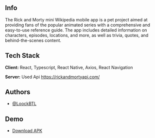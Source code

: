 ## Info

The Rick and Morty mini Wikipedia mobile app is a pet project aimed at providing fans of the popular animated series with a comprehensive and easy-to-use reference guide. The app includes detailed information on characters, episodes, locations, and more, as well as trivia, quotes, and behind-the-scenes content.


## Tech Stack

**Client:** React, Typescript, React Native, Axios, React Navigation

**Server:** Used Api https://rickandmortyapi.com/

## Authors

- [@LoockBTL](https://github.com/LoockBTL)

## Demo

- [Download APK](https://drive.google.com/file/d/1uy68x9ZnBE7Y57vNPG06VUyzMaTk412v/view?usp=sharing)
